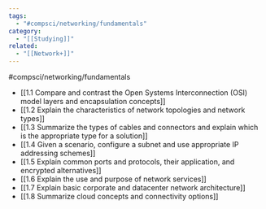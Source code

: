```yaml
---
tags:
  - "#compsci/networking/fundamentals"
category:
  - "[[Studying]]"
related:
  - "[[Network+]]"
---
```

#compsci/networking/fundamentals 

- [[1.1 Compare and contrast the Open Systems Interconnection (OSI) model layers and encapsulation concepts]]
- [[1.2 Explain the characteristics of network topologies and network types]]
- [[1.3 Summarize the types of cables and connectors and explain which is the appropriate type for a solution]]
- [[1.4 Given a scenario, configure a subnet and use appropriate IP addressing schemes]]
- [[1.5 Explain common ports and protocols, their application, and encrypted alternatives]]
- [[1.6 Explain the use and purpose of network services]]
- [[1.7 Explain basic corporate and datacenter network architecture]]
- [[1.8 Summarize cloud concepts and connectivity options]]



